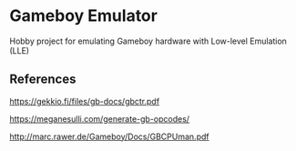 # Gameboy Emulator

Hobby project for emulating Gameboy hardware with Low-level Emulation (LLE)

## References
https://gekkio.fi/files/gb-docs/gbctr.pdf

https://meganesulli.com/generate-gb-opcodes/

http://marc.rawer.de/Gameboy/Docs/GBCPUman.pdf